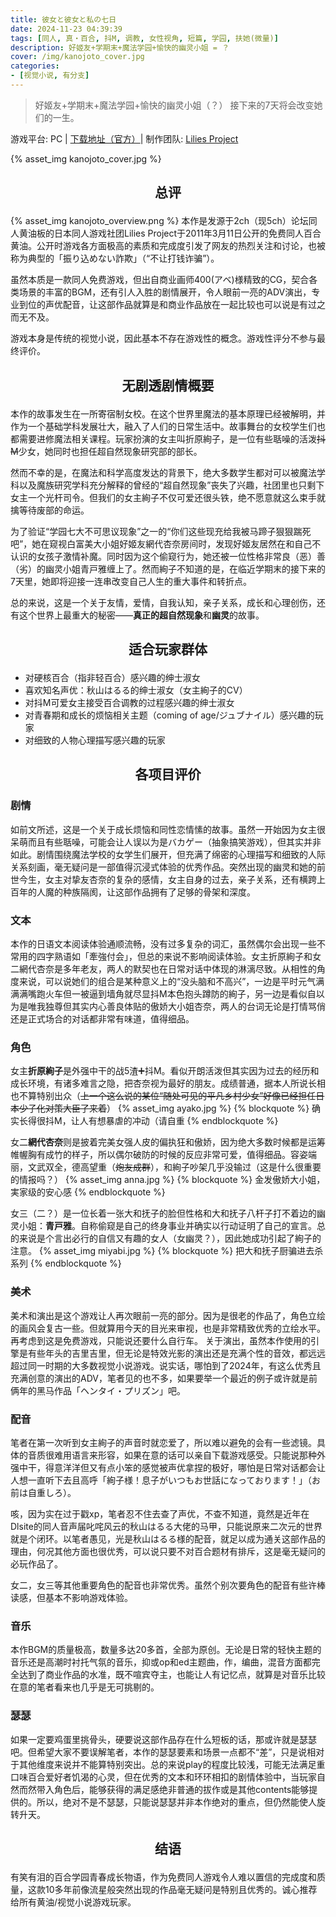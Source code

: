```yaml
---
title: 彼女と彼女と私の七日
date: 2024-11-23 04:39:39
tags: [同人, 真・百合, 抖M, 调教, 女性视角, 短篇, 学园, 扶她(微量)]
description: 好姬友+学期末+魔法学园+愉快的幽灵小姐 = ？
cover: /img/kanojoto_cover.jpg
categories:
- [视觉小说, 有分支]
---
```

> 好姬友+学期末+魔法学园+愉快的幽灵小姐（？）
> 接下来的7天将会改变她们的一生。

游戏平台: PC | [下载地址（官方）](https://x.com/abe_400/status/1627948260244750337)| 制作团队: [Lilies Project](https://twitter.com/liliesproject) 
<style>
  .custom-title {
    text-align: center;
  }
</style>
{% asset_img kanojoto_cover.jpg %}

## <p class="custom-title">总评</p>
{% asset_img kanojoto_overview.png %}
本作是发源于2ch（现5ch）论坛同人黄油板的日本同人游戏社团Lilies Project于2011年3月11日公开的免费同人百合黄油。公开时游戏各方面极高的素质和完成度引发了网友的热烈关注和讨论，也被称为典型的「振り込めない詐欺」（“不让打钱诈骗”）。

虽然本质是一款同人免费游戏，但出自商业画师400(アベ)様精致的CG，契合各类场景的丰富的BGM，还有引人入胜的剧情展开，令人眼前一亮的ADV演出，专业到位的声优配音，让这部作品就算是和商业作品放在一起比较也可以说是有过之而无不及。

游戏本身是传统的视觉小说，因此基本不存在游戏性的概念。游戏性评分不参与最终评价。

## <p class="custom-title">无剧透剧情概要</p>
本作的故事发生在一所寄宿制女校。在这个世界里魔法的基本原理已经被解明，并作为一个基础学科发展壮大，融入了人们的日常生活中。故事舞台的女校学生们也都需要进修魔法相关课程。玩家扮演的女主叫折原絢子，是一位有些聒噪的活泼~~抖M~~少女，她同时也担任超自然现象研究部的部长。

然而不幸的是，在魔法和科学高度发达的背景下，绝大多数学生都对可以被魔法学科以及魔族研究学科充分解释的曾经的“超自然现象”丧失了兴趣，社团里也只剩下女主一个光杆司令。但我们的女主絢子不仅可爱还很头铁，绝不愿意就这么束手就擒等待废部的命运。

为了验证“学园七大不可思议现象”之一的“你们这些现充给我被马蹄子狠狠踹死吧”，她在窥视白富美大小姐好姬友網代杏奈房间时，发现好姬友居然在和自己不认识的女孩子激情补魔。同时因为这个偷窥行为，她还被一位性格非常良（恶）善（劣）的幽灵小姐青戸雅缠上了。然而絢子不知道的是，在临近学期末的接下来的7天里，她即将迎接一连串改变自己人生的重大事件和转折点。

总的来说，这是一个关于友情，爱情，自我认知，亲子关系，成长和心理创伤，还有这个世界上最重大的秘密――**真正的超自然现象**和**幽灵**的故事。

## <p class="custom-title">适合玩家群体</p>
* 对硬核百合（指非轻百合）感兴趣的绅士淑女
* 喜欢知名声优：秋山はるる的绅士淑女（女主絢子的CV）
* 对抖M可爱女主接受百合调教的过程感兴趣的绅士淑女
* 对青春期和成长的烦恼相关主题（coming of age/ジュブナイル）感兴趣的玩家
* 对细致的人物心理描写感兴趣的玩家

## <p class="custom-title">各项目评价</p>
### 剧情
如前文所述，这是一个关于成长烦恼和同性恋情愫的故事。虽然一开始因为女主很呆萌而且有些聒噪，可能会让人误以为是バカゲー（抽象搞笑游戏），但其实并非如此。剧情围绕魔法学校的女学生们展开，但充满了绵密的心理描写和细致的人际关系刻画，毫无疑问是一部值得沉浸式体验的优秀作品。突然出现的幽灵和她的前世今生，女主对挚友杏奈的复杂的感情，女主自身的过去，亲子关系，还有横跨上百年的人魔的种族隔阂，让这部作品拥有了足够的骨架和深度。

### 文本
本作的日语文本阅读体验通顺流畅，没有过多复杂的词汇，虽然偶尔会出现一些不常用的四字熟语如「牽強付会」，但总的来说不影响阅读体验。女主折原絢子和女二網代杏奈是多年老友，两人的默契也在日常对话中体现的淋漓尽致。从相性的角度来说，可以说她们的组合是某种意义上的“没头脑和不高兴”，一边是平时元气满满满嘴跑火车但一被逼到墙角就尽显抖M本色抱头蹲防的絢子，另一边是看似自以为是唯我独尊但其实内心善良体贴的傲娇大小姐杏奈，两人的台词无论是打情骂俏还是正式场合的对话都非常有味道，值得细品。

### 角色
女主**折原絢子**是外强中干的战5渣➕抖M。看似开朗活泼但其实因为过去的经历和成长环境，有诸多难言之隐，把杏奈视为最好的朋友。成绩普通，据本人所说长相也不算特别出众（~~上一个这么说的某位“随处可见的平凡乡村少女”好像已经担任日本少子化对策大臣了来着~~）
{% asset_img ayako.jpg %}
{% blockquote %}
确实长得很抖M，让人有想暴虐的冲动（请自重
{% endblockquote %}

女二**網代杏奈**则是披着完美女强人皮的偏执狂和傲娇，因为绝大多数时候都是运筹帷幄胸有成竹的样子，所以偶尔破防的时候的反应非常可爱，值得细品。容姿端丽，文武双全，德高望重（~~炮友成群~~），和絢子吵架几乎没输过（这是什么很重要的情报吗？）
{% asset_img anna.jpg %}
{% blockquote %}
金发傲娇大小姐，実家级的安心感
{% endblockquote %}

女三（二？）是一位长着一张大和抚子的脸但性格和大和抚子八杆子打不着边的幽灵小姐：**青戸雅**。自称偷窥是自己的终身事业并确实以行动证明了自己的宣言。总的来说是个言出必行的自信又有趣的女人（女幽灵？），因此她成功引起了絢子的注意。
{% asset_img miyabi.jpg %}
{% blockquote %}
把大和抚子厨骗进去杀系列
{% endblockquote %}

### 美术
美术和演出是这个游戏让人再次眼前一亮的部分。因为是很老的作品了，角色立绘的画风会复古一些。但就算用今天的目光来审视，也是非常精致优秀的立绘水平。再考虑到这是免费游戏，只能说还要什么自行车。
关于演出，虽然本作使用的引擎是有些年头的吉里吉里，但无论是特效光影的演出还是充满个性的音效，都远远超过同一时期的大多数视觉小说游戏。说实话，哪怕到了2024年，有这么优秀且充满创意的演出的ADV，笔者见的也不多，如果要举一个最近的例子或许就是前俩年的黑马作品「ヘンタイ・プリズン」吧。

### 配音
笔者在第一次听到女主絢子的声音时就恋爱了，所以难以避免的会有一些滤镜。具体的音质很难用语言来形容，如果在意的话可以亲自下载游戏感受。只能说那种外强中干，得意洋洋但又有点小笨的感觉被声优拿捏的极好，哪怕是日常对话都会让人想一直听下去且高呼「絢子様！息子がいつもお世話になっております！」（お前は自重しろ）。

咳，因为实在过于戳xp，笔者忍不住去查了声优，不查不知道，竟然是近年在Dlsite的同人音声届叱咤风云的秋山はるる大佬的马甲，只能说原来二次元的世界就是个闭环。以笔者愚见，光是秋山はるる様的配音，就足以成为通关这部作品的理由，何况其他方面也很优秀，可以说只要不对百合题材有排斥，这是毫无疑问的必玩作品了。

女二，女三等其他重要角色的配音也非常优秀。虽然个别次要角色的配音有些许棒读感，但基本不影响游戏体验。

### 音乐
本作BGM的质量极高，数量多达20多首，全部为原创。无论是日常的轻快主题的音乐还是高潮时衬托气氛的音乐，抑或op和ed主题曲，作，编曲，混音方面都完全达到了商业作品的水准，既不喧宾夺主，也能让人有记忆点，就算是对音乐比较在意的笔者看来也几乎是无可挑剔的。

### 瑟瑟
如果一定要鸡蛋里挑骨头，硬要说这部作品存在什么短板的话，那或许就是瑟瑟吧。但希望大家不要误解笔者，本作的瑟瑟要素和场景一点都不“差”，只是说相对于其他维度来说并不能算特别突出。总的来说play的程度比较浅，可能无法满足重口味百合爱好者饥渴的心灵，但在优秀的文本和环环相扣的剧情体验中，当玩家自然而然带入角色后，能够获得的满足感绝非普通的拔作或是其他contents能够提供的。所以，绝对不是不瑟瑟，只能说瑟瑟并非本作绝对的重点，但仍然能使人旋转升天。

## <p class="custom-title">结语</p>
有笑有泪的百合学园青春成长物语，作为免费同人游戏令人难以置信的完成度和质量，这款10多年前像流星般突然出现的作品毫无疑问是特别且优秀的。诚心推荐给所有黄油/视觉小说游戏玩家。
